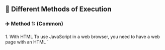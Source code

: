 ## 📓 Different Methods of Execution

### ✈️ Method 1: (Common)
<div className= "mt-3"></div>
<div className="cardTexture1 texture01">
    <h11 className="textStyle1" >
        <h10  style={{padding: "8px"}} className = " font-bold md:text-1xl text-cyan-400 " align="left">
            1. With HTML
        </h10>
        To use JavaScript in a web browser, you need to have a web page with an HTML `<script>` tag that includes the JavaScript code. Here is an example:

    </h11>
    ```html showLineNumbers filename="CodeXam.java" /<script>/ {9,10,11,12}
    <!DOCTYPE html>
    <html>
    <head>
        <title>JavaScript in the Browser</title>
    </head>
    <body>
    <h1>My Web Page</h1>
    <p>This is some text on the page.</p>
    <script>
        // This is where you put your JavaScript code
        alert('Hello, world!');
    </script>
    </body>
    </html>
    ```

    <h11 className="textStyle1" >
        You can put the `<script>` tag either in the `<head>` section of the page, or at the end of the `<body>` section. It is generally best to put it at the end of the `<body>` section, so that the page loads and renders before the JavaScript is executed.

    Once you have your JavaScript code in a web page, you can open the page in a web browser to run the code.



    <PhotoProvider  toolbarRender={({ rotate, onRotate }) => {return  <Icon9 onClick={() => onRotate(rotate + 90)} />}}>
        <PhotoView className=" mt-6 border-sky-200 border-opacity-20 imageBorderNormal" src="https://github.com/Subham-Maity/javascript_codexam/blob/main/002.%20Setup%20&%20Installation/picndvid_xam/1.png?raw=true" alt="example">
            <img className=" mt-6 border-sky-200  border-opacity-20 imageBorderNormal" src="https://github.com/Subham-Maity/javascript_codexam/blob/main/002.%20Setup%20&%20Installation/picndvid_xam/1.png?raw=true" alt="example" />
        </PhotoView>
    </PhotoProvider>


    <h10  style={{padding: "8px"}} className = " font-bold md:text-1xl text-cyan-400 " align="left">
       2. Browser Console
    </h10>

    The browser console is a tool that is built into most web browsers. It allows you to run JavaScript code and see the results. You can open the browser console in Chrome, Firefox, Safari, and Edge. Here are the steps to open the browser console in Chrome:

    1. Open a web page that includes JavaScript code.

    2. Right-click anywhere on the page and select **Inspect**.

    3. Click the **Console** tab.

    4. Type some JavaScript code into the console and press **Enter** to run it.



    <PhotoProvider  toolbarRender={({ rotate, onRotate }) => {return  <Icon9 onClick={() => onRotate(rotate + 90)} />}}>
        <PhotoView className=" mt-6 border-sky-200 border-opacity-20 imageBorderNormal" src="https://github.com/Subham-Maity/javascript_codexam/blob/main/002.%20Setup%20&%20Installation/picndvid_xam/2.png?raw=true" alt="example">
            <img className=" mt-6 border-sky-200  border-opacity-20 imageBorderNormal" src="https://github.com/Subham-Maity/javascript_codexam/blob/main/002.%20Setup%20&%20Installation/picndvid_xam/2.png?raw=true" alt="example" />
        </PhotoView>
    </PhotoProvider>

    <PhotoProvider  toolbarRender={({ rotate, onRotate }) => {return  <Icon9 onClick={() => onRotate(rotate + 90)} />}}>
        <PhotoView className=" mt-6 border-sky-200 border-opacity-20 imageBorderNormal" src="https://github.com/Subham-Maity/javascript_codexam/blob/main/002.%20Setup%20&%20Installation/picndvid_xam/3.png?raw=true" alt="example">
            <img className=" mt-6 border-sky-200  border-opacity-20 imageBorderNormal" src="https://github.com/Subham-Maity/javascript_codexam/blob/main/002.%20Setup%20&%20Installation/picndvid_xam/3.png?raw=true" alt="example" />
        </PhotoView>
    </PhotoProvider>

    </h11>
</div>

### 🛩️ Method 2: (Easy)
<div className= "mt-3"></div>
<div className="cardTexture1 texture01">
    <h11 className="textStyle1" >
        <h10  style={{padding: "8px"}} className = " font-bold md:text-1xl text-cyan-400 " align="left">
            With NODE.JS
        </h10>

        <div className="rounded-lg shadow-md border-2 border-amber-200 border-dotted rounded-2xl p-2 flex col justify-between">
            <span className="mt-6">Basically, Node.js is a JavaScript runtime built on Chrome’s V8 JavaScript engine. Ryan Dahl created Node.js in 2009 and its popularity has been increasing ever since. Node.js is an open-source, cross-platform, back-end JavaScript runtime environment that runs on the V8 engine and executes JavaScript code outside a web browser. He puts the V8 JavaScript engine in a C++ program. The program is called a Node.js application. It can be run on any platform that supports C++.</span>

        <PhotoProvider  toolbarRender={({ rotate, onRotate }) => {return  <Icon9 onClick={() => onRotate(rotate + 90)} />}}>
            <PhotoView align="center" className="h-48 w-full object-cover md:h-full md:w-48 mt-6 border-sky-200 border-opacity-20 imageBorderNormal" src="https://upload.wikimedia.org/wikipedia/commons/thumb/b/b2/Ryan_Dahl.jpg/800px-Ryan_Dahl.jpg" width="180px" alt="example">
                <img align="center" className="h-48 w-full object-cover md:h-full md:w-48 mt-6 border-sky-200  border-opacity-20 imageBorderNormal" src="https://upload.wikimedia.org/wikipedia/commons/thumb/b/b2/Ryan_Dahl.jpg/800px-Ryan_Dahl.jpg" alt="example" width="180px" />
            </PhotoView>
        </PhotoProvider>
        </div>
        To run JavaScript using Node.js, follow these steps:

        1. Install Node.js on your computer. You can download the latest version from the official Node.js website (https://nodejs.org/en/).

        2. Open a new text editor and create a new file with the .js extension. This file will contain your JavaScript code.

        3. In your text editor, type the following code to print "Hello, World!" to the console:

       ```js
        console.log("Hello, World!");
        ```
        4. Save the file.

        5. Open a command prompt or terminal window and navigate to the directory where you saved the file.

        6. Type the following command to run the JavaScript file:

         ```js
        node filename.js
        ```
        Replace "filename" with the name of your JavaScript file.

        7. If everything was successful, you should see the "Hello, World!" message printed to the console.
        You can now write and run JavaScript code using Node.js! Keep in mind that Node.js is primarily used for server-side programming, so you may want to learn more about how to create web servers and work with databases to fully utilize its capabilities.

    </h11>
</div>

### 🚀 Method 3: (Easiest)

<div className= "mt-3"></div>
<div className="cardTexture1 texture01">
<h11 className="textStyle1" >
    <h10  style={{padding: "8px"}} className = " font-bold md:text-1xl text-cyan-400 " align="left">
        With IDE (Integrated Development Environment)
    </h10>
    We prefer if you are student you can use your college email to get free access to this WebStorm IDE. And this is the best IDE for JavaScript. You can also use Visual Studio Code, Atom, Sublime Text, etc. But we recommend you to use WebStorm. You can download it from here: https://www.jetbrains.com/webstorm/download/#section=windows

    1. Install WebStorm on your computer. You can download the latest version from the JetBrains website (https://www.jetbrains.com/webstorm/download/).

    2. Open WebStorm and create a new project.

    3. In the project window, right-click on the project name and select "New" and then "JavaScript File" from the drop-down menu.

    4. Type your JavaScript code in the editor window.

    5. To run the code, go to the "Run" menu and select "Run 'filename'" (replace "filename" with the name of your JavaScript file).

    6. The code will be executed and the results will be displayed in the console window at the bottom of the screen.

    Alternatively, you can also use the keyboard shortcut Ctrl+Shift+F10 to run the code without going through the menu.

    You can now run JavaScript code in WebStorm! You can also use the built-in debugger to set breakpoints, step through your code, and inspect variables and other data. For more information, see the [WebStorm documentation](https://www.jetbrains.com/help/webstorm/getting-started-with-webstorm.html)
</h11>
</div>





























### 🛸 Method 4: (Best and Future)

<div className= "mt-3"></div>
<div className="cardTexture1 texture01">
    <h11 className="textStyle1" >
        <h10  style={{padding: "8px"}} className = " font-bold md:text-1xl text-cyan-400 " align="left">
          With Online IDE
        </h10>

        <span className="nx-font-bold text-violet-400 ">Advantage</span>

        - Accessibility: Online IDEs can be accessed from anywhere with an internet connection, so you can code from your home, office, or on the go.

        - Ease of use: Online IDEs are user-friendly and easy to set up, so you can start coding quickly without having to install any software or configure your development environment.

        - Collaboration: Online IDEs make it easy to share your code and collaborate with other developers in real time. This can be especially useful for pair programming or working on group projects.

       - Community support: Many online IDEs have active communities of developers who can provide help and support if you run into any problems.

       - Built-in tools and features: Many online IDEs include built-in tools and features that can help you write, test, and debug your code more efficiently. For example, some IDEs have integrated debuggers, code linters, and automatic code completion.

      <span className="nx-font-bold text-violet-400 ">How to use most of the online IDE ?</span>

        Open the StackBlitz online code editor in your web browser. You can find it at https://stackblitz.com/.
        you can use other online IDE like CodePen, Repl.it, codeSandbox, etc.

        1. Create a new project by clicking on the "Create New Project" button. This will open a new editor window.

        2. In the "New Project" window, select the "Node.js" option from the list of available technologies.

        3. This will create a new Node.js project in StackBlitz, and you will see a default "index.js" file in the editor.

        4. You can write your JavaScript code in the "index.js" file, and then save it by clicking on the "Save" button.

        5. To execute your JavaScript code, click on the "Run" button in the top-right corner of the editor or in CLI type "node index.js".

        6. This will open a new window with the Node.js command-line interface (CLI), where you can see the output of your code.

        7. Or you can also use javascript console to see the output of your code.

        To stop the execution of your code, you can press the "CTRL + C" keys on your keyboard.

        <div  className="flex justify-between ">
            <iframe className="mt-6 border-sky-200 border-opacity-20 imageBorderNormal"
                src="https://stackblitz.com/edit/js-hsak2q?devToolsHeight=33&file=index.js"
                style={{
                    width:"806px",
                    height:"457px",
                    border: 0,
                    overflow: 'hidden',
                    background: 'rgb(21, 21, 21)'
                }}
                title="CodeXam"
                allow="accelerometer; ambient-light-sensor; camera; encrypted-media; geolocation; gyroscope; hid; microphone; midi; payment; usb; vr; xr-spatial-tracking"
                sandbox="allow-autoplay allow-forms allow-modals allow-popups allow-presentation allow-same-origin allow-scripts"
            />
        </div>

        Look at the console window at the bottom of the screen. You can see the output of your code there.
    </h11>
</div>